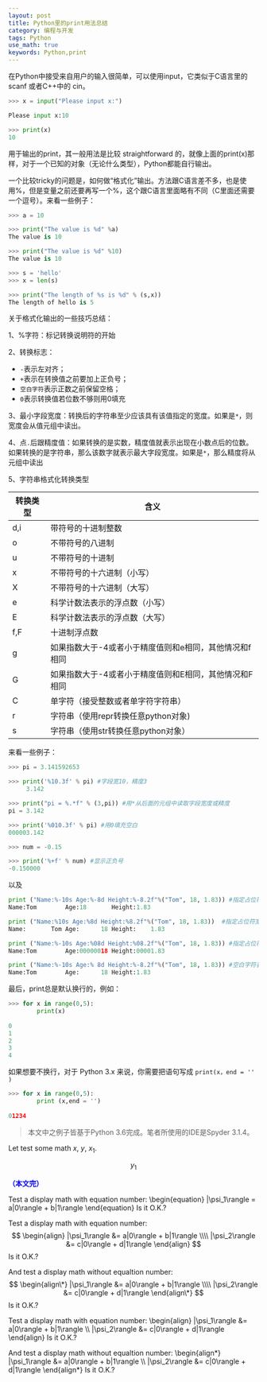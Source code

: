```yaml
---
layout: post
title: Python里的print用法总结
category: 编程与开发
tags: Python
use_math: true
keywords: Python,print
---
```


在Python中接受来自用户的输入很简单，可以使用input，它类似于C语言里的 scanf 或者C++中的 cin。

```python
>>> x = input("Please input x:")

Please input x:10

>>> print(x)
10
```

用于输出的print，其一般用法是比较 straightforward 的，就像上面的print(x)那样，对于一个已知的对象（无论什么类型），Python都能自行输出。

一个比较tricky的问题是，如何做“格式化”输出。方法跟C语言差不多，也是使用%，但是变量之前还要再写一个%，这个跟C语言里面略有不同（C里面还需要一个逗号）。来看一些例子：

```python
>>> a = 10

>>> print("The value is %d" %a)
The value is 10

>>> print("The value is %d" %10)
The value is 10

>>> s = 'hello'
>>> x = len(s)

>>> print("The length of %s is %d" % (s,x))
The length of hello is 5
```

关于格式化输出的一些技巧总结：


1、%字符：标记转换说明符的开始

2、转换标志：<br>

- `-`表示左对齐；
- `+`表示在转换值之前要加上正负号；
- `空白字符`表示正数之前保留空格；
- `0`表示转换值若位数不够则用0填充

3、最小字段宽度：转换后的字符串至少应该具有该值指定的宽度。如果是`*`，则宽度会从值元组中读出。

4、点`.`后跟精度值：如果转换的是实数，精度值就表示出现在小数点后的位数。如果转换的是字符串，那么该数字就表示最大字段宽度。如果是`*`，那么精度将从元组中读出

5、字符串格式化转换类型

| 转换类型      |含义          | 
| -------------|-------------| 
| d,i          |带符号的十进制整数 |
| o            |不带符号的八进制 |
| u            |不带符号的十进制 |
| x            |不带符号的十六进制（小写） |
| X            |不带符号的十六进制（大写） |
| e            |科学计数法表示的浮点数（小写） |
| E            |科学计数法表示的浮点数（大写） |
| f,F          |十进制浮点数 |
| g            |如果指数大于-4或者小于精度值则和e相同，其他情况和f相同 |
| G            |如果指数大于-4或者小于精度值则和E相同，其他情况和F相同 |
| C            |单字符（接受整数或者单字符字符串） |
| r            |字符串（使用repr转换任意python对象) |
| s            |字符串（使用str转换任意python对象） |

来看一些例子：

```python
>>> pi = 3.141592653

>>> print('%10.3f' % pi) #字段宽10，精度3
     3.142

>>> print("pi = %.*f" % (3,pi)) #用*从后面的元组中读取字段宽度或精度
pi = 3.142

>>> print('%010.3f' % pi) #用0填充空白
000003.142

>>> num = -0.15

>>> print('%+f' % num) #显示正负号
-0.150000 
```

以及

```python
print ("Name:%-10s Age:%-8d Height:%-8.2f"%("Tom", 18, 1.83)) #指定占位符宽度（左对齐）
Name:Tom        Age:18       Height:1.83    

print ("Name:%10s Age:%8d Height:%8.2f"%("Tom", 18, 1.83))  #指定占位符宽度
Name:       Tom Age:      18 Height:    1.83

print ("Name:%-10s Age:%08d Height:%08.2f"%("Tom", 18, 1.83)) #指定占位符（用0当占位符）
Name:Tom        Age:00000018 Height:00001.83

print ("Name:%-10s Age:% 8d Height:%-8.2f"%("Tom", 18, 1.83)) #空白字符表示正数之前保留空格
Name:Tom        Age:      18 Height:1.83
```

最后，print总是默认换行的，例如：

```python
>>> for x in range(0,5):
        print(x)
    
0
1
2
3
4
```

如果想要不换行，对于 Python 3.x 来说，你需要把语句写成 `print(x，end = '' )`

```python
>>> for x in range(0,5):
        print (x,end = '')
    
01234
```

> 本文中之例子皆基于Python 3.6完成。笔者所使用的IDE是Spyder 3.1.4。

Let test some math $x$, $y$, $x_1$.

$$y_1$$


<span style="color:blue">**（本文完）**</span>

Test a display math with equation number:
\begin{equation}
   |\psi_1\rangle = a|0\rangle + b|1\rangle
\end{equation}
Is it O.K.?

Test a display math with equation number:
$$
  \begin{align}
    |\psi_1\rangle &= a|0\rangle + b|1\rangle \\\\
    |\psi_2\rangle &= c|0\rangle + d|1\rangle
  \end{align}
$$
Is it O.K.?

And test a display math without equaltion number:
$$
  \begin{align\*}
    |\psi_1\rangle &= a|0\rangle + b|1\rangle \\\\
    |\psi_2\rangle &= c|0\rangle + d|1\rangle
  \end{align\*}
$$
Is it O.K.?

Test a display math with equation number:
\begin{align}
    |\psi_1\rangle &= a|0\rangle + b|1\rangle \\\\
    |\psi_2\rangle &= c|0\rangle + d|1\rangle
\end{align}
Is it O.K.?

And test a display math without equaltion number:
\begin{align\*}
    |\psi_1\rangle &= a|0\rangle + b|1\rangle \\\\
    |\psi_2\rangle &= c|0\rangle + d|1\rangle
\end{align\*}
Is it O.K.?
